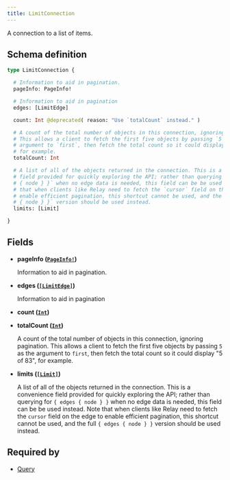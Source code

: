 ```yaml
---
title: LimitConnection
---
```


A connection to a list of items.

## Schema definition
```graphql
type LimitConnection {

  # Information to aid in pagination.
  pageInfo: PageInfo!

  # Information to aid in pagination
  edges: [LimitEdge]

  count: Int @deprecated( reason: "Use `totalCount` instead." )

  # A count of the total number of objects in this connection, ignoring pagination.
  # This allows a client to fetch the first five objects by passing `5` as the
  # argument to `first`, then fetch the total count so it could display "5 of 83",
  # for example.
  totalCount: Int

  # A list of all of the objects returned in the connection. This is a convenience
  # field provided for quickly exploring the API; rather than querying for `{ edges
  # { node } }` when no edge data is needed, this field can be be used instead. Note
  # that when clients like Relay need to fetch the `cursor` field on the edge to
  # enable efficient pagination, this shortcut cannot be used, and the full `{ edges
  # { node } }` version should be used instead.
  limits: [Limit]

}
```

## Fields

* **pageInfo ([`PageInfo!`](graphql/schema/pageinfo.md))**

  Information to aid in pagination.

* **edges ([`[LimitEdge]`](graphql/schema/limitedge.md))**

  Information to aid in pagination

* **count ([`Int`](graphql/schema/int.md))**


* **totalCount ([`Int`](graphql/schema/int.md))**

  A count of the total number of objects in this connection, ignoring pagination. This allows a client to fetch the first five objects by passing `5` as the argument to `first`, then fetch the total count so it could display "5 of 83", for example.

* **limits ([`[Limit]`](graphql/schema/limit.md))**

  A list of all of the objects returned in the connection. This is a convenience field provided for quickly exploring the API; rather than querying for `{ edges { node } }` when no edge data is needed, this field can be be used instead. Note that when clients like Relay need to fetch the `cursor` field on the edge to enable efficient pagination, this shortcut cannot be used, and the full `{ edges { node } }` version should be used instead.


## Required by
* [Query](graphql/schema/query.md)
